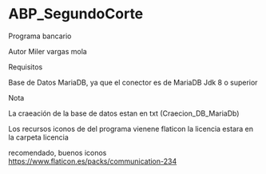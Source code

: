 # ABP_SegundoCorte
Programa bancario

Autor Miler vargas mola

Requisitos

Base de Datos MariaDB, ya que el conector es de MariaDB
Jdk 8 o superior

Nota

La craeación de la base de datos estan en txt (Craecion_DB_MariaDb)

Los recursos iconos de del programa vienene flaticon
la licencia estara en la carpeta licencia

recomendado, buenos iconos
https://www.flaticon.es/packs/communication-234
